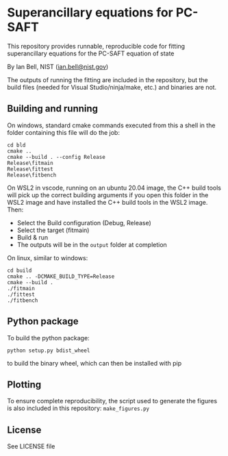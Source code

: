 # Superancillary equations for PC-SAFT

This repository provides runnable, reproducible code for fitting superancillary equations for the PC-SAFT equation of state

By Ian Bell, NIST (ian.bell@nist.gov)

The outputs of running the fitting are included in the repository, but the build files (needed for Visual Studio/ninja/make, etc.) and binaries are not.

## Building and running

On windows, standard cmake commands executed from this a shell in the folder containing this file will do the job:

```
cd bld
cmake ..
cmake --build . --config Release
Release\fitmain
Release\fittest
Release\fitbench
```

On WSL2 in vscode, running on an ubuntu 20.04 image, the C++ build tools will pick up the correct building arguments if you open this folder in the WSL2 image and have installed the C++ build tools in the WSL2 image. Then:

* Select the Build configuration (Debug, Release)
* Select the target (fitmain)
* Build & run
* The outputs will be in the ``output`` folder at completion

On linux, similar to windows:

```
cd build
cmake .. -DCMAKE_BUILD_TYPE=Release
cmake --build .
./fitmain
./fittest
./fitbench
```

## Python package

To build the python package:
```
python setup.py bdist_wheel
```
to build the binary wheel, which can then be installed with pip

## Plotting

To ensure complete reproducibility, the script used to generate the figures is also included in this repository: ``make_figures.py``

## License

See LICENSE file